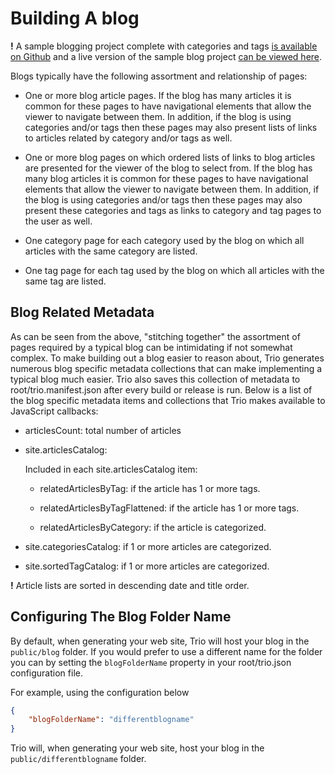 <!--
title: Building A Blog
template: learnhowto.html
appendToTarget: true
activeHeaderItem: 2
callback: showCurrentPageInHeader.js
-->

# Building A blog 

__!__ A sample blogging project complete with categories and tags <a target="_blank" href="https://github.com/4awpawz/trio-blog-example">is available on Github</a> and a live version of the sample blog project <a target="_blank" href="https://4awpawz.github.io/trio-blog-example-pages/">can be viewed here</a>.

Blogs typically have the following assortment and relationship of pages:

* One or more blog article pages. If the blog has many articles it is common for these pages to have navigational elements that allow the viewer to navigate between them. In addition, if the blog is using categories and/or tags then these pages may also present lists of links to articles related by category and/or tags as well. 

* One or more blog pages on which ordered lists of links to blog articles are presented for the viewer of the blog to select from. If the blog has many blog articles it is common for these pages to have navigational elements that allow the viewer to navigate between them. In addition, if the blog is using categories and/or tags then these pages may also present these categories and tags as links to category and tag pages to the user as well.

* One category page for each category used by the blog on which all articles with the same category are listed.

* One tag page for each tag used by the blog on which all articles with the same tag are listed.

## Blog Related Metadata
As can be seen from the above, "stitching together" the assortment of pages required by a typical blog can be intimidating if not somewhat complex. To make building out a blog easier to reason about, Trio generates numerous blog specific metadata collections that can make implementing a typical blog much easier. Trio also saves this collection of metadata to root/trio.manifest.json after every build or release is run. Below is a list of the blog specific metadata items and collections that Trio makes available to JavaScript callbacks:

* articlesCount: total number of articles

* site.articlesCatalog:

    Included in each site.articlesCatalog item:

    * relatedArticlesByTag: if the article has 1 or more tags.

    * relatedArticlesByTagFlattened: if the article has 1 or more tags.

    * relatedArticlesByCategory: if the article is categorized.

* site.categoriesCatalog: if 1 or more articles are categorized.

* site.sortedTagCatalog: if 1 or more articles are categorized.

__!__ Article lists are sorted in descending date and title order.

## Configuring The Blog Folder Name

By default, when generating your web site, Trio will host your blog in the `public/blog` folder. If you would prefer to use a different name for the folder you can by setting the `blogFolderName` property in your root/trio.json configuration file.

For example, using the configuration below

```json
{
    "blogFolderName": "differentblogname"
}
```

Trio will, when generating your web site, host your blog in the `public/differentblogname` folder.